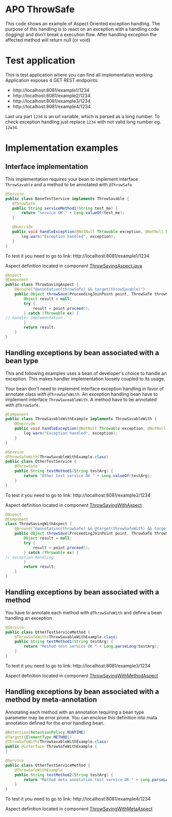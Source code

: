 # APO ThrowSafe

This code shows an example of Aspect Oriented exception handling. 
The purpose of this handling is to react on an exception with a handling code (logging) and don't break a execution flow.
After handling exception the affected method will return null (or void)

# Test application

This is test application where you can find all implementation working. Application exposes 4 GET REST endpoints:
- http://localhost:8081/example1/1234
- http://localhost:8081/example2/1234
- http://localhost:8081/example3/1234
- http://localhost:8081/example4/1234

Last ura part `1234` is an url variable, which is parsed as a long number. To check exception handling just replace `1234` with not valid 
long number eg. `12w34`.

# Implementation examples

## Interface implementation

 This implementation requires your bean to implement interface `ThrowSavable` and a method to be annotated with `@ThrowSafe`
 
 ```java
@Service
public class BaseTestService implements ThrowSavable {
    @ThrowSafe
    public String serviceMethod1(String test_me) {
        return "service OK " + Long.valueOf(test_me);
    }

    @Override
    public void handleException(@NotNull Throwable exception, @NotNull Method method, @NotNull Object[] args) {
        log.warn("Exception handled", exception);
    }
}
```  

To test it you need to go to link: http://localhost:8081/example1/1234

Aspect definition located in component [ThrowSavingAspect.java](src/main/java/com/example/aop1/base/ThrowSavingAspect.java)  

```java
@Aspect
@Component
public class ThrowSavingAspect {
    @Around("@annotation(throwSafe) && target(throwSavable)")
    public Object throwSave(ProceedingJoinPoint point, ThrowSafe throwSafe, ThrowSavable throwSavable) {
        Object result = null;
        try {
            result = point.proceed();
        } catch (Throwable ex) {
// handler implementation
        }
        return result;
    }
}
```

## Handling exceptions by bean associated with a bean type 

This and following examples uses a bean of developer's choice to handle an exception. 
This makes handler implementation loosely coupled to its usage.

Your bean don't need to implement interface exception handling in favor of annotate class with `@ThrowSafeWith`.
An exception handling bean have to implement interface `ThrowSaveableWith`.
A method have to be annotated with  `@ThrowSafe`.

```java
@Component
public class ThrowSavableWithExample implements ThrowSavableWith {
    @Override
    public void handleException(@NotNull Throwable exception, @NotNull Object target, @NotNull Method method, @NotNull Object[] args) {
        log.warn("Exception handled", exception);
    }
}
```

```java
@Service
@ThrowSafeWith(ThrowSavableWithExample.class)
public class OtherTestService {
    @ThrowSafe
    public String testMethod1(String testArg) {
        return "Other test service OK " + Long.valueOf(testArg);
    }
}
```  

To test it you need to go to link: http://localhost:8081/example2/1234

Aspect definition located in component [ThrowSavingWithAspect](src/main/java/com/example/aop1/bean/ThrowSavingWithAspect.java)  

```java
@Aspect
@Component
class ThrowSavingWithAspect {
    @Around("@annotation(throwSafe) && @target(throwSafeWith) && target(target)")
    public Object throwSave(ProceedingJoinPoint point, ThrowSafe throwSafe, ThrowSafeWith throwSafeWith, Object target) {
        Object result = null;
        try {
            result = point.proceed();
        } catch (Throwable ex) {
// exception handling
        }
        return result;
    }
}
```

## Handling exceptions by bean associated with a method

You have to annotate each method with `@ThrowSafeWith` and define a bean handling an exception

```java
@Service
public class OtherTestServiceMethod {
    @ThrowSafeWith(ThrowSavableWithExample.class)
    public String testMethod1(String testArg) {
        return "Method test service OK " + Long.parseLong(testArg);
    }
}
``` 

To test it you need to go to link: http://localhost:8081/example3/1234

Aspect definition located in component [ThrowSavingWithMethodAspect](src/main/java/com/example/aop1/method/ThrowSavingWithMethodAspect.java)  

## Handling exceptions by bean associated with a method by meta-annotation

Annotating each method with an annotation requiring a bean type parameter may be error prone. You can enclose this definition
into mata annotation defined for the error handling bean. 

```java
@Retention(RetentionPolicy.RUNTIME)
@Target({ElementType.METHOD})
@ThrowSafeWith(ThrowSavableWithExample.class)
public @interface ThrowSafeWithExample {
}
``` 

```java
@Service
public class OtherTestServiceMethod {
    @ThrowSafeWithExample
    public String testMethod2(String testArg) {
        return "Method meta annotation test service OK " + Long.parseLong(testArg);
    }
}
```

To test it you need to go to link: http://localhost:8081/example4/1234

Aspect definition located in component [ThrowSavingWithMetaAspect](src/main/java/com/example/aop1/meta/ThrowSavingWithMetaAspect.java)  
